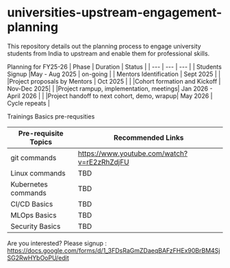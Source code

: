 # universities-upstream-engagement-planning
This repository details out the planning process to engage university students from India to upstream and enable them for professional skills.

Planning for FY25-26
| Phase | Duration | Status |
| --- | --- | --- |
| Students Signup |May - Aug 2025 | on-going |
| Mentors Identification | Sept 2025 | |
|Project proposals by Mentors | Oct 2025 | |
|Cohort formation and Kickoff | Nov-Dec 2025| |
|Project rampup, implementation, meetings| Jan 2026 - April 2026 | |
|Project handoff to next cohort, demo, wrapup| May 2026 | Cycle repeats |


Trainings Basics pre-requsities

| Pre-requisite Topics | Recommended Links | 
| --- | --- |
| git commands | https://www.youtube.com/watch?v=rE2zRhZdjFU |
| Linux commands | TBD |
| Kubernetes commands | TBD |
| CI/CD Basics | TBD |
| MLOps Basics | TBD |
| Security Basics | TBD |


Are you interested? Please signup : https://docs.google.com/forms/d/1_3FDsRaGmZDaeqBAFzFHEx90BrBM4SjSG2RwHYbOoPU/edit
